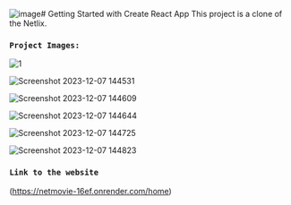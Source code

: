 ![image](https://github.com/Prashant-Mishra8920/Netflix-Clone-React/assets/72730657/05faa68a-9b2b-4e6c-b360-834bc2a2a9d8)# Getting Started with Create React App
This project is a clone of the Netlix.

### `Project Images:`

![1](https://github.com/Prashant-Mishra8920/Netflix-Clone-React/assets/72730657/3a8099a6-4a61-4d57-b2b8-67b8662b67ac)

![Screenshot 2023-12-07 144531](https://github.com/Prashant-Mishra8920/Netflix-Clone-React/assets/72730657/9665fa88-5225-48ca-9eb4-f46a952a7d85)

![Screenshot 2023-12-07 144609](https://github.com/Prashant-Mishra8920/Netflix-Clone-React/assets/72730657/33bec5a6-9c5a-484f-aa5d-b2611fa57dc8)

![Screenshot 2023-12-07 144644](https://github.com/Prashant-Mishra8920/Netflix-Clone-React/assets/72730657/82eb2b82-d796-4924-b387-e143e50dd331)

![Screenshot 2023-12-07 144725](https://github.com/Prashant-Mishra8920/Netflix-Clone-React/assets/72730657/04296742-9b71-4f02-8599-734d8f94d1a3)

![Screenshot 2023-12-07 144823](https://github.com/Prashant-Mishra8920/Netflix-Clone-React/assets/72730657/b1c8a7ef-2d50-40b7-9bfd-2911a050e0b9)

### `Link to the website`

(https://netmovie-16ef.onrender.com/home)

